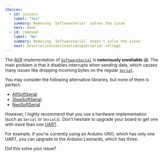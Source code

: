 ```yaml
---
choices:
  - id: success
    label: "Yes"
    summary: Removing `SoftwareSerial` solves the issue
    next: done
  - id: removed
    label: "No"
    summary: Removing `SoftwareSerial` doesn't solve the issue
    next: deserialization/invalidinput/serial-voltage
---
```


The [AVR](https://en.wikipedia.org/wiki/AVR_microcontrollers) implementation of [`SoftwareSerial`](https://www.arduino.cc/en/Reference/SoftwareSerial) is **notoriously unreliable** 😱.
The main problem is that it disables interrupts when sending data, which causes many issues like dropping incoming bytes on the regular [`Serial`](https://www.arduino.cc/reference/en/language/functions/communication/serial/).

You may consider the following alternative libraries, but none of them is perfect:

* [AltSoftSerial](https://github.com/PaulStoffregen/AltSoftSerial)
* [SlowSoftSerial](https://github.com/MustBeArt/SlowSoftSerial)
* [NeoSoftSerial](https://github.com/SlashDevin/NeoSWSerial)

However, I highly recommend that you use a hardware implementation (such as `Serial` or `Serial1`). Don't hesitate to upgrade your board to get one with more than one [UART](https://en.wikipedia.org/wiki/Universal_asynchronous_receiver-transmitter).

For example, if you're currently using an Arduino UNO, which has only one UART, you can upgrade to the Arduino Leonardo, which has three.

Did this solve your issue?